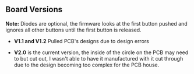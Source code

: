 ## Board Versions

**Note:** Diodes are optional, the firmware looks at the first button pushed and ignores all other buttons
          until the first button is released.

- **V1.1 and V1.2** Pulled PCB's designs due to design errors

- **V2.0** is the current version, the inside of the circle on the PCB may need to but cut out, I wasn't able to have it manufactured with it cut through due to the design becoming too complex for the PCB house. 